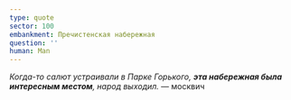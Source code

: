 ```yaml
---
type: quote
sector: 100
embankment: Пречистенская набережная
question: ''
human: Man
---
```

_Когда-то салют устраивали в Парке Горького, **эта набережная была интересным местом**, народ выходил._ — москвич
